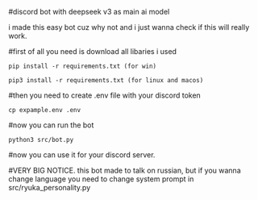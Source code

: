 #discord bot with deepseek v3 as main ai model

i made this easy bot cuz why not and i just wanna check if this will really work.

#first of all you need is download all libaries i used

```
pip install -r requirements.txt (for win)

pip3 install -r requirements.txt (for linux and macos)
```

#then you need to create .env file with your discord token

```
cp expample.env .env
```

#now you can run the bot

```
python3 src/bot.py
```

#now you can use it for your discord server. 

#VERY BIG NOTICE.
this bot made to talk on russian, but if you wanna change language you need to change system prompt in src/ryuka_personality.py
